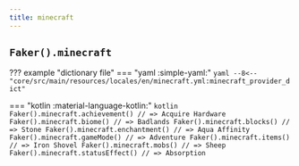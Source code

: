 ```yaml
---
title: minecraft
---
```


## `Faker().minecraft`

??? example "dictionary file"
    === "yaml :simple-yaml:"
        ```yaml
        --8<-- "core/src/main/resources/locales/en/minecraft.yml:minecraft_provider_dict"
        ```

=== "kotlin :material-language-kotlin:"
    ```kotlin
    Faker().minecraft.achievement() // => Acquire Hardware
    Faker().minecraft.biome() // => Badlands
    Faker().minecraft.blocks() // => Stone
    Faker().minecraft.enchantment() // => Aqua Affinity
    Faker().minecraft.gameMode() // => Adventure
    Faker().minecraft.items() // => Iron Shovel
    Faker().minecraft.mobs() // => Sheep
    Faker().minecraft.statusEffect() // => Absorption
    ```
